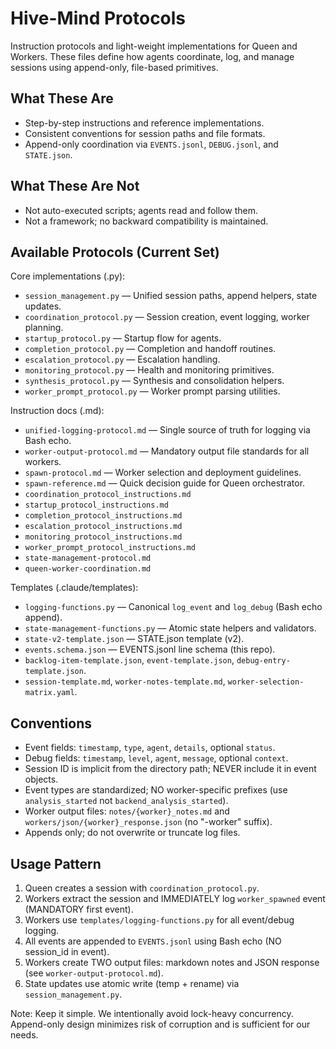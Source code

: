 # Hive-Mind Protocols

Instruction protocols and light-weight implementations for Queen and Workers. These files define how agents coordinate, log, and manage sessions using append-only, file-based primitives.

## What These Are
- Step-by-step instructions and reference implementations.
- Consistent conventions for session paths and file formats.
- Append-only coordination via `EVENTS.jsonl`, `DEBUG.jsonl`, and `STATE.json`.

## What These Are Not
- Not auto-executed scripts; agents read and follow them.
- Not a framework; no backward compatibility is maintained.

## Available Protocols (Current Set)

Core implementations (.py):
- `session_management.py` — Unified session paths, append helpers, state updates.
- `coordination_protocol.py` — Session creation, event logging, worker planning.
- `startup_protocol.py` — Startup flow for agents.
- `completion_protocol.py` — Completion and handoff routines.
- `escalation_protocol.py` — Escalation handling.
- `monitoring_protocol.py` — Health and monitoring primitives.
- `synthesis_protocol.py` — Synthesis and consolidation helpers.
- `worker_prompt_protocol.py` — Worker prompt parsing utilities.

Instruction docs (.md):
- `unified-logging-protocol.md` — Single source of truth for logging via Bash echo.
- `worker-output-protocol.md` — Mandatory output file standards for all workers.
- `spawn-protocol.md` — Worker selection and deployment guidelines.
- `spawn-reference.md` — Quick decision guide for Queen orchestrator.
- `coordination_protocol_instructions.md`
- `startup_protocol_instructions.md`
- `completion_protocol_instructions.md`
- `escalation_protocol_instructions.md`
- `monitoring_protocol_instructions.md`
- `worker_prompt_protocol_instructions.md`
- `state-management-protocol.md`
- `queen-worker-coordination.md`

Templates (.claude/templates):
- `logging-functions.py` — Canonical `log_event` and `log_debug` (Bash echo append).
- `state-management-functions.py` — Atomic state helpers and validators.
- `state-v2-template.json` — STATE.json template (v2).
- `events.schema.json` — EVENTS.jsonl line schema (this repo).
- `backlog-item-template.json`, `event-template.json`, `debug-entry-template.json`.
- `session-template.md`, `worker-notes-template.md`, `worker-selection-matrix.yaml`.

## Conventions
- Event fields: `timestamp`, `type`, `agent`, `details`, optional `status`.
- Debug fields: `timestamp`, `level`, `agent`, `message`, optional `context`.
- Session ID is implicit from the directory path; NEVER include it in event objects.
- Event types are standardized; NO worker-specific prefixes (use `analysis_started` not `backend_analysis_started`).
- Worker output files: `notes/{worker}_notes.md` and `workers/json/{worker}_response.json` (no "-worker" suffix).
- Appends only; do not overwrite or truncate log files.

## Usage Pattern
1. Queen creates a session with `coordination_protocol.py`.
2. Workers extract the session and IMMEDIATELY log `worker_spawned` event (MANDATORY first event).
3. Workers use `templates/logging-functions.py` for all event/debug logging.
4. All events are appended to `EVENTS.jsonl` using Bash echo (NO session_id in event).
5. Workers create TWO output files: markdown notes and JSON response (see `worker-output-protocol.md`).
6. State updates use atomic write (temp + rename) via `session_management.py`.

Note: Keep it simple. We intentionally avoid lock-heavy concurrency. Append-only design minimizes risk of corruption and is sufficient for our needs.
